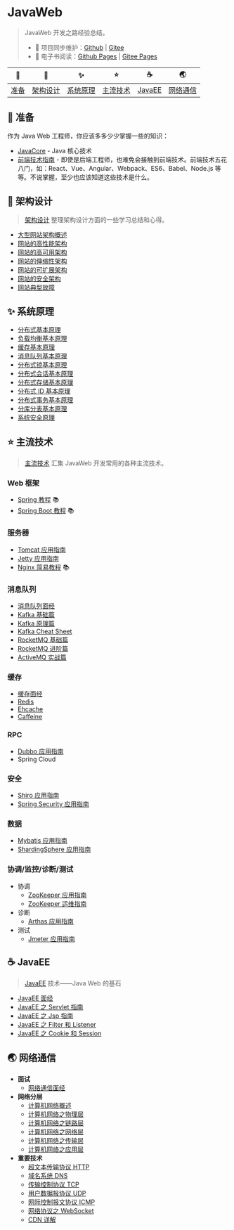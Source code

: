 # JavaWeb

> JavaWeb 开发之路经验总结。
>
> - 🔁 项目同步维护：[Github](https://github.com/dunwu/javaweb/) | [Gitee](https://gitee.com/turnon/javaweb/)
> - 📖 电子书阅读：[Github Pages](https://dunwu.github.io/javaweb/) | [Gitee Pages](http://turnon.gitee.io/javaweb/)

|        🔰         |            🎨            |            ✨            |           ⭐️            |          ☕          |            🌏            |
| :---------------: | :----------------------: | :---------------------: | :---------------------: | :-----------------: | :----------------------: |
| [准备](#🔰️-准备) | [架构设计](#🎨-架构设计) | [系统原理](#✨-系统原理) | [主流技术](#⭐-主流技术) | [JavaEE](#☕-JavaEE) | [网络通信](#🌏-网络通信) |

## 🔰️ 准备

作为 Java Web 工程师，你应该多多少少掌握一些的知识：

- [JavaCore](https://dunwu.github.io/javacore/) - Java 核心技术
- [前端技术指南](https://github.com/dunwu/frontend-tutorial) - 即使是后端工程师，也难免会接触到前端技术。前端技术五花八门，如：React、Vue、Angular、Webpack、ES6、Babel、Node.js 等等。不说掌握，至少也应该知道这些技术是什么。

## 🎨 架构设计

> [架构设计](docs/architecture) 整理架构设计方面的一些学习总结和心得。

- [大型网站架构概述](docs/architecture/大型网站架构概述.md)
- [网站的高性能架构](docs/architecture/网站的高性能架构.md)
- [网站的高可用架构](docs/architecture/网站的高可用架构.md)
- [网站的伸缩性架构](docs/architecture/网站的伸缩性架构.md)
- [网站的可扩展架构](docs/architecture/网站的可扩展架构.md)
- [网站的安全架构](docs/architecture/网站的安全架构.md)
- [网站典型故障](docs/architecture/网站典型故障.md)

## ✨ 系统原理

- [分布式基本原理](docs/theory/distributed-base-theory.md)
- [负载均衡基本原理](docs/theory/load-balance-theory.md)
- [缓存基本原理](docs/theory/cache-theory.md)
- [消息队列基本原理](docs/theory/mq-theory.md)
- [分布式锁基本原理](docs/theory/distributed-lock-theory.md)
- [分布式会话基本原理](docs/theory/distributed-session-theory.md)
- [分布式存储基本原理](docs/theory/distributed-storage-theory.md)
- [分布式 ID 基本原理](docs/theory/distributed-id-theory.md)
- [分布式事务基本原理](docs/theory/distributed-transaction-theory.md)
- [分库分表基本原理](docs/theory/sharding-theory.md)
- [系统安全原理](docs/theory/security-theory.md)

## ⭐ 主流技术

> [主流技术](docs/technology) 汇集 JavaWeb 开发常用的各种主流技术。

### Web 框架

- [Spring 教程](https://dunwu.github.io/spring-tutorial/) 📚
- [Spring Boot 教程](https://dunwu.github.io/spring-boot-tutorial/) 📚

### 服务器

- [Tomcat 应用指南](docs/technology/server/Tomcat.md)
- [Jetty 应用指南](docs/technology/server/Jetty.md)
- [Nginx 简易教程](https://github.com/dunwu/nginx-tutorial) 📚

### 消息队列

- [消息队列面经](docs/technology/mq/MqInterview.md)
- [Kafka 基础篇](docs/technology/mq/KafkaBasics.md)
- [Kafka 原理篇](docs/technology/mq/KafkaAdvanced.md)
- [Kafka Cheat Sheet](docs/technology/mq/KafkaCheatSheet.md)
- [RocketMQ 基础篇](docs/technology/mq/RocketmqBasics.md)
- [RocketMQ 进阶篇](docs/technology/mq/RocketmqAdvanced.md)
- [ActiveMQ 实战篇](docs/technology/mq/ActiveMQ.md)

### 缓存

- [缓存面经](docs/technology/cache/CacheInterview.md)
- [Redis](docs/technology/cache/Redis.md)
- [Ehcache](docs/technology/cache/Ehcache.md)
- [Caffeine](docs/technology/cache/Caffeine.md)

### RPC

- [Dubbo 应用指南](docs/technology/rpc/Dubbo.md)
- Spring Cloud

### 安全

- [Shiro 应用指南](docs/technology/security/Shiro.md)
- [Spring Security 应用指南](docs/technology/security/SpringSecurity.md)

### 数据

- [Mybatis 应用指南](docs/technology/data/Mybatis.md)
- [ShardingSphere 应用指南](docs/technology/data/ShardingSphere.md)

### 协调/监控/诊断/测试

- 协调
    - [ZooKeeper 应用指南](docs/technology/monitor/zookeeper.md)
    - [ZooKeeper 运维指南](docs/technology/monitor/zookeeper-ops.md)
- 诊断
    - [Arthas 应用指南](docs/technology/monitor/arthas.md)
- 测试
    - [Jmeter 应用指南](docs/technology/monitor/jmeter.md)

## ☕ JavaEE

> [JavaEE](docs/javaee) 技术——Java Web 的基石

- [JavaEE 面经](docs/javaee/javaee-interview.md)
- [JavaEE 之 Servlet 指南](docs/javaee/javaee-servlet.md)
- [JavaEE 之 Jsp 指南](docs/javaee/javaee-jsp.md)
- [JavaEE 之 Filter 和 Listener](docs/javaee/javaee-filter-listener.md)
- [JavaEE 之 Cookie 和 Session](docs/javaee/javaee-cookie-sesion.md)

## 🌏 网络通信

- **面试**
  - [网络通信面经](docs/network/network-interview.md)
- **网络分层**
  - [计算机网络概述](docs/network/network-guide.md)
  - [计算机网络之物理层](docs/network/network-physical.md)
  - [计算机网络之链路层](docs/network/network-data-link.md)
  - [计算机网络之网络层](docs/network/network-network.md)
  - [计算机网络之传输层](docs/network/network-transport.md)
  - [计算机网络之应用层](docs/network/network-application.md)
- **重要技术**
  - [超文本传输协议 HTTP](docs/network/http.md)
  - [域名系统 DNS](docs/network/dns.md)
  - [传输控制协议 TCP](docs/network/tcp.md)
  - [用户数据报协议 UDP](docs/network/udp.md)
  - [网际控制报文协议 ICMP](docs/network/icmp.md)
  - [网络协议之 WebSocket](docs/network/websocket.md)
  - [CDN 详解](docs/network/cdn.md)
